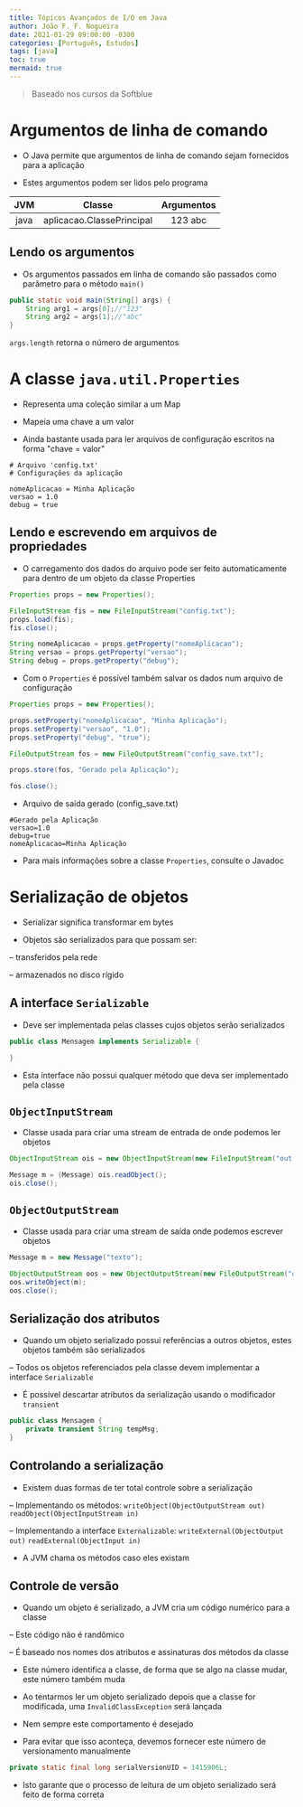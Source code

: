```yaml
---
title: Tópicos Avançados de I/O em Java
author: João F. F. Nogueira
date: 2021-01-29 09:00:00 -0300
categories: [Português, Estudos]
tags: [java]
toc: true
mermaid: true
---
```


> Baseado nos cursos da Softblue

# Argumentos de linha de comando

* O Java permite que argumentos de linha de comando sejam fornecidos para a aplicação

* Estes argumentos podem ser lidos pelo programa

| JVM  | Classe                    | Argumentos |
|:----:|:-------------------------:|:----------:|
| java | aplicacao.ClassePrincipal | 123 abc    |

## Lendo os argumentos

* Os argumentos passados em linha de comando são passados como parâmetro para o método `main()`

```java
public static void main(String[] args) {
    String arg1 = args[0];//"123"
    String arg2 = args[1];//"abc"
}
```

`args.length` retorna o número de argumentos

# A classe `java.util.Properties`

* Representa uma coleção similar a um Map
  
* Mapeia uma chave a um valor

* Ainda bastante usada para ler arquivos de configuração escritos na forma "chave = valor"

```
# Arquivo 'config.txt'
# Configurações da aplicação

nomeAplicacao = Minha Aplicação
versao = 1.0
debug = true
```

## Lendo e escrevendo em arquivos de propriedades

* O carregamento dos dados do arquivo pode ser feito automaticamente para dentro de um objeto da classe Properties

```java
Properties props = new Properties();

FileInputStream fis = new FileInputStream("config.txt");
props.load(fis);
fis.close();

String nomeAplicacao = props.getProperty("nomeAplicacao");
String versao = props.getProperty("versao");
String debug = props.getProperty("debug");
```

* Com o `Properties` é possível também salvar os dados num arquivo de configuração
  
```java
Properties props = new Properties();

props.setProperty("nomeAplicacao", "Minha Aplicação");
props.setProperty("versao", "1.0");
props.setProperty("debug", "true");

FileOutputStream fos = new FileOutputStream("config_save.txt");

props.store(fos, "Gerado pela Aplicação");

fos.close();
```

* Arquivo de saída gerado (config_save.txt)

```
#Gerado pela Aplicação
versao=1.0
debug=true
nomeAplicacao=Minha Aplicação
```

* Para mais informações sobre a classe `Properties`, consulte o Javadoc

# Serialização de objetos

* Serializar significa transformar em bytes

* Objetos são serializados para que possam ser:

– transferidos pela rede

– armazenados no disco rígido

## A interface `Serializable`

* Deve ser implementada pelas classes cujos objetos serão serializados

```java
public class Mensagem implements Serializable {

}
```

* Esta interface não possui qualquer método que deva ser implementado pela classe

## `ObjectInputStream` 

* Classe usada para criar uma stream de entrada de onde podemos ler objetos

```java
ObjectInputStream ois = new ObjectInputStream(new FileInputStream("out.bin"));//O construtor recebe uma InputStream

Message m = (Message) ois.readObject();
ois.close();
```

## `ObjectOutputStream`

*  Classe usada para criar uma stream de saída onde podemos escrever objetos

```java
Message m = new Message("texto");

ObjectOutputStream oos = new ObjectOutputStream(new FileOutputStream("out.bin"));//O construtor recebe uma OutputStream
oos.writeObject(m);
oos.close();
```

## Serialização dos atributos

*  Quando um objeto serializado possui referências a outros objetos, estes objetos também são serializados 

– Todos os objetos referenciados pela classe devem implementar a interface `Serializable`

* É possível descartar atributos da serialização usando o modificador `transient`

```java
public class Mensagem {
    private transient String tempMsg;
}
```

## Controlando a serialização

* Existem duas formas de ter total controle sobre a serialização 
 
– Implementando os métodos: `writeObject(ObjectOutputStream out)` `readObject(ObjectInputStream in)` 

– Implementando a interface `Externalizable`: `writeExternal(ObjectOutput out)` `readExternal(ObjectInput in)`

* A JVM chama os métodos caso eles existam

## Controle de versão

* Quando um objeto é serializado, a JVM cria um código numérico para a classe 

– Este código não é randômico 

– É baseado nos nomes dos atributos e assinaturas dos métodos da classe

* Este número identifica a classe, de forma que se algo na classe mudar, este número também muda

* Ao tentarmos ler um objeto serializado depois que a classe for modificada, uma `InvalidClassException` será lançada

* Nem sempre este comportamento é desejado

* Para evitar que isso aconteça, devemos fornecer este número de versionamento manualmente

```java
private static final long serialVersionUID = 1415906L;
```

* Isto garante que o processo de leitura de um objeto serializado será feito de forma correta